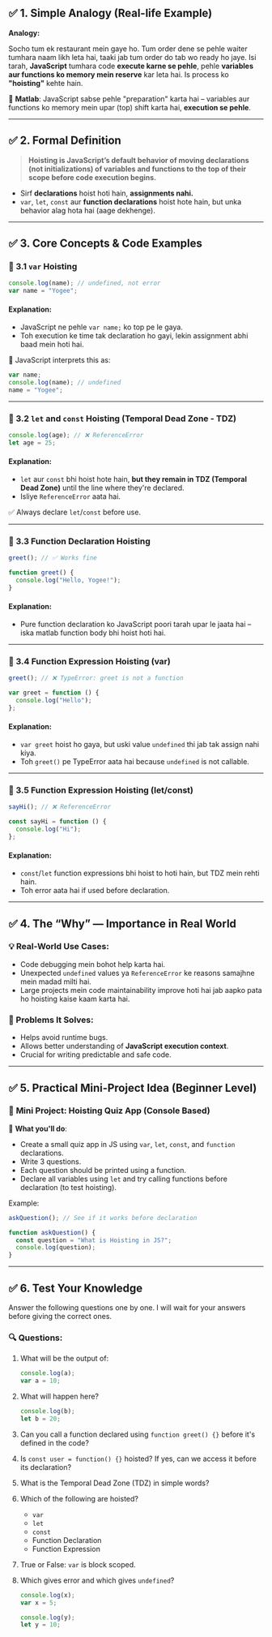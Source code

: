 ## ✅ 1. Simple Analogy (Real-life Example)

**Analogy:**

Socho tum ek restaurant mein gaye ho. Tum order dene se pehle waiter tumhara naam likh leta hai, taaki jab tum order do tab wo ready ho jaye.
Isi tarah, **JavaScript** tumhara code **execute karne se pehle**, pehle **variables aur functions ko memory mein reserve** kar leta hai. Is process ko **"hoisting"** kehte hain.

🔁 **Matlab**: JavaScript sabse pehle "preparation" karta hai – variables aur functions ko memory mein upar (top) shift karta hai, **execution se pehle**.

---

## ✅ 2. Formal Definition

> **Hoisting is JavaScript’s default behavior of moving declarations (not initializations) of variables and functions to the top of their scope before code execution begins.**

- Sirf **declarations** hoist hoti hain, **assignments nahi.**
- `var`, `let`, `const` aur **function declarations** hoist hote hain, but unka behavior alag hota hai (aage dekhenge).

---

## ✅ 3. Core Concepts & Code Examples

### 🔹 3.1 `var` Hoisting

```js
console.log(name); // undefined, not error
var name = "Yogee";
```

#### Explanation:

- JavaScript ne pehle `var name;` ko top pe le gaya.
- Toh execution ke time tak declaration ho gayi, lekin assignment abhi baad mein hoti hai.

🧠 JavaScript interprets this as:

```js
var name;
console.log(name); // undefined
name = "Yogee";
```

---

### 🔹 3.2 `let` and `const` Hoisting (Temporal Dead Zone - TDZ)

```js
console.log(age); // ❌ ReferenceError
let age = 25;
```

#### Explanation:

- `let` aur `const` bhi hoist hote hain, **but they remain in TDZ (Temporal Dead Zone)** until the line where they're declared.
- Isliye `ReferenceError` aata hai.

✅ Always declare `let`/`const` before use.

---

### 🔹 3.3 Function Declaration Hoisting

```js
greet(); // ✅ Works fine

function greet() {
  console.log("Hello, Yogee!");
}
```

#### Explanation:

- Pure function declaration ko JavaScript poori tarah upar le jaata hai – iska matlab function body bhi hoist hoti hai.

---

### 🔹 3.4 Function Expression Hoisting (var)

```js
greet(); // ❌ TypeError: greet is not a function

var greet = function () {
  console.log("Hello");
};
```

#### Explanation:

- `var greet` hoist ho gaya, but uski value `undefined` thi jab tak assign nahi kiya.
- Toh `greet()` pe TypeError aata hai because `undefined` is not callable.

---

### 🔹 3.5 Function Expression Hoisting (let/const)

```js
sayHi(); // ❌ ReferenceError

const sayHi = function () {
  console.log("Hi");
};
```

#### Explanation:

- `const`/`let` function expressions bhi hoist to hoti hain, but TDZ mein rehti hain.
- Toh error aata hai if used before declaration.

---

## ✅ 4. The “Why” — Importance in Real World

### 💡 Real-World Use Cases:

- Code debugging mein bohot help karta hai.
- Unexpected `undefined` values ya `ReferenceError` ke reasons samajhne mein madad milti hai.
- Large projects mein code maintainability improve hoti hai jab aapko pata ho hoisting kaise kaam karta hai.

### 🧠 Problems It Solves:

- Helps avoid runtime bugs.
- Allows better understanding of **JavaScript execution context**.
- Crucial for writing predictable and safe code.

---

## ✅ 5. Practical Mini-Project Idea (Beginner Level)

### 🧪 **Mini Project: Hoisting Quiz App (Console Based)**

📝 **What you'll do**:

- Create a small quiz app in JS using `var`, `let`, `const`, and `function` declarations.
- Write 3 questions.
- Each question should be printed using a function.
- Declare all variables using `let` and try calling functions before declaration (to test hoisting).

Example:

```js
askQuestion(); // See if it works before declaration

function askQuestion() {
  const question = "What is Hoisting in JS?";
  console.log(question);
}
```

---

## ✅ 6. Test Your Knowledge

Answer the following questions one by one. I will wait for your answers before giving the correct ones.

### 🔍 Questions:

1. What will be the output of:

   ```js
   console.log(a);
   var a = 10;
   ```

2. What will happen here?

   ```js
   console.log(b);
   let b = 20;
   ```

3. Can you call a function declared using `function greet() {}` before it's defined in the code?

4. Is `const user = function() {}` hoisted? If yes, can we access it before its declaration?

5. What is the Temporal Dead Zone (TDZ) in simple words?

6. Which of the following are hoisted?

   - `var`
   - `let`
   - `const`
   - Function Declaration
   - Function Expression

7. True or False: `var` is block scoped.

8. Which gives error and which gives `undefined`?

   ```js
   console.log(x);
   var x = 5;

   console.log(y);
   let y = 10;
   ```
